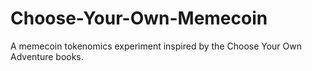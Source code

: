 # Choose-Your-Own-Memecoin
A memecoin tokenomics experiment inspired by the Choose Your Own Adventure books.
